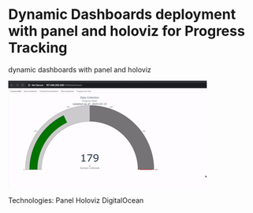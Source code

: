 # Dynamic Dashboards deployment with panel and holoviz for Progress Tracking
dynamic dashboards with panel and holoviz 


![](bls-dashboard-gif.gif)


Technologies:
Panel
Holoviz
DigitalOcean
